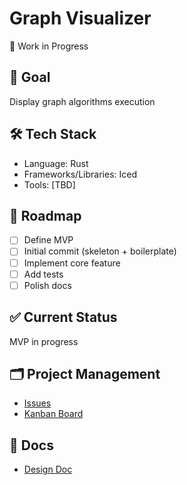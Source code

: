 # Graph Visualizer

🚧 Work in Progress

## 📌 Goal

Display graph algorithms execution

## 🛠 Tech Stack

- Language: Rust
- Frameworks/Libraries: Iced
- Tools: [TBD]

## 🚀 Roadmap

- [ ] Define MVP
- [ ] Initial commit (skeleton + boilerplate)
- [ ] Implement core feature
- [ ] Add tests
- [ ] Polish docs

## ✅ Current Status

MVP in progress

## 🗂 Project Management

- [Issues](../../issues)
- [Kanban Board](../../projects)

## 📄 Docs

- [Design Doc](./docs/design.md)
